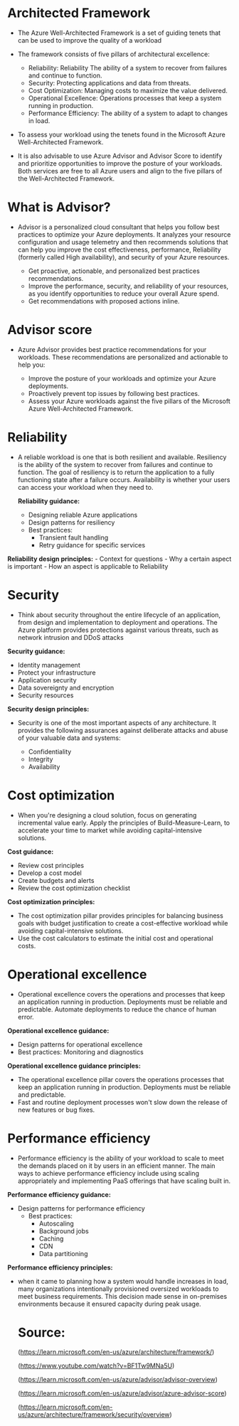 # Architected Framework
- The Azure Well-Architected Framework is a set of guiding tenets that can be used to improve the quality of a workload

- The framework consists of five pillars of architectural excellence:

  - Reliability: Reliability	The ability of a system to recover from failures and continue to function.
  - Security:	Protecting applications and data from threats.
  - Cost Optimization:	Managing costs to maximize the value delivered.
  - Operational Excellence:	Operations processes that keep a system running in production.
  - Performance Efficiency:	The ability of a system to adapt to changes in load.


- To assess your workload using the tenets found in the Microsoft Azure Well-Architected Framework.
- It is also advisable to use Azure Advisor and Advisor Score to identify and prioritize opportunities to improve the posture of your workloads. Both services are free to all Azure users and align to the five pillars of the Well-Architected Framework.


# What is Advisor?
 - Advisor is a personalized cloud consultant that helps you follow best practices to optimize your Azure deployments. It analyzes your resource configuration and usage telemetry and then recommends solutions that can help you improve the cost effectiveness, performance, Reliability (formerly called High availability), and security of your Azure resources.

   - Get proactive, actionable, and personalized best practices recommendations.
   - Improve the performance, security, and reliability of your resources, as you identify opportunities to reduce your overall Azure spend.
   - Get recommendations with proposed actions inline.

# Advisor score

- Azure Advisor provides best practice recommendations for your workloads. These recommendations are personalized and actionable to help you:

  - Improve the posture of your workloads and optimize your Azure deployments.
  - Proactively prevent top issues by following best practices.
  - Assess your Azure workloads against the five pillars of the Microsoft Azure Well-Architected Framework.

# Reliability
 - A reliable workload is one that is both resilient and available. Resiliency is the ability of the system to recover from failures and continue to function. The goal of resiliency is to return the application to a fully functioning state after a failure occurs. Availability is whether your users can access your workload when they need to.

   **Reliability guidance:**

     - Designing reliable Azure applications
     - Design patterns for resiliency
     - Best practices:
        - Transient fault handling
        - Retry guidance for specific services

  **Reliability design principles:**
     - Context for questions
     - Why a certain aspect is important
     - How an aspect is applicable to Reliability
# Security
- Think about security throughout the entire lifecycle of an application, from design and implementation to deployment and operations. The Azure platform provides protections against various threats, such as network intrusion and DDoS attacks


**Security guidance:**

  - Identity management
  - Protect your infrastructure
  - Application security
  - Data sovereignty and encryption
  - Security resources

**Security design principles:**
- Security is one of the most important aspects of any architecture. It provides the following assurances against deliberate attacks and abuse of your valuable data and systems:

   - Confidentiality
   - Integrity
   - Availability

# Cost optimization
 - When you're designing a cloud solution, focus on generating incremental value early. Apply the principles of Build-Measure-Learn, to accelerate your time to market while avoiding capital-intensive solutions.

**Cost guidance:**
   - Review cost principles
   - Develop a cost model
   - Create budgets and alerts
   - Review the cost optimization checklist 

**Cost optimization principles:**

  - The cost optimization pillar provides principles for balancing business goals with budget justification to create a cost-effective workload while avoiding capital-intensive solutions.
  - Use the cost calculators to estimate the initial cost and operational costs. 

# Operational excellence
 - Operational excellence covers the operations and processes that keep an application running in production. Deployments must be reliable and predictable. Automate deployments to reduce the chance of human error.

**Operational excellence guidance:**

   - Design patterns for operational excellence
   - Best practices: Monitoring and diagnostics

**Operational excellence guidance principles:**

 - The operational excellence pillar covers the operations processes that keep an application running in production. Deployments must be reliable and predictable.
 - Fast and routine deployment processes won't slow down the release of new features or bug fixes.

# Performance efficiency
 - Performance efficiency is the ability of your workload to scale to meet the demands placed on it by users in an efficient manner. The main ways to achieve performance efficiency include using scaling appropriately and implementing PaaS offerings that have scaling built in.

**Performance efficiency guidance:**

  - Design patterns for performance efficiency
     - Best practices:
        - Autoscaling
        - Background jobs
        - Caching
        - CDN
        - Data partitioning

**Performance efficiency principles:**

- when it came to planning how a system would handle increases in load, many organizations intentionally provisioned oversized workloads to meet business requirements. This decision made sense in on-premises environments because it ensured capacity during peak usage.





  # Source:
  (https://learn.microsoft.com/en-us/azure/architecture/framework/)

  (https://www.youtube.com/watch?v=BF1Tw9MNa5U)

  (https://learn.microsoft.com/en-us/azure/advisor/advisor-overview)

  (https://learn.microsoft.com/en-us/azure/advisor/azure-advisor-score)

  (https://learn.microsoft.com/en-us/azure/architecture/framework/security/overview)